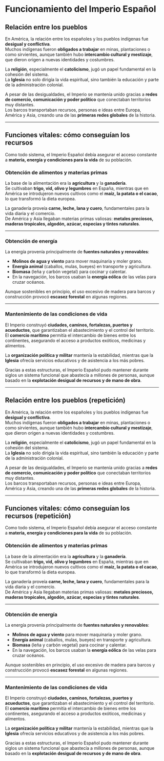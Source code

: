 # Funcionamiento del Imperio Español

## Relación entre los pueblos

En América, la relación entre los españoles y los pueblos indígenas fue **desigual y conflictiva**.  
Muchos indígenas fueron **obligados a trabajar** en minas, plantaciones o como sirvientes, aunque también hubo **intercambio cultural y mestizaje**, que dieron origen a nuevas identidades y costumbres.

La **religión**, especialmente el **catolicismo**, jugó un papel fundamental en la cohesión del sistema.  
La **Iglesia** no solo dirigía la vida espiritual, sino también la educación y parte de la administración colonial.

A pesar de las desigualdades, el Imperio se mantenía unido gracias a **redes de comercio, comunicación y poder político** que conectaban territorios muy distantes.  
Los barcos transportaban recursos, personas e ideas entre Europa, América y Asia, creando una de las **primeras redes globales** de la historia.

---

## Funciones vitales: cómo conseguían los recursos

Como todo sistema, el Imperio Español debía asegurar el acceso constante a **materia, energía y condiciones para la vida** de su población.

### Obtención de alimentos y materias primas

La base de la alimentación era la **agricultura** y la **ganadería**.  
Se cultivaban **trigo, vid, olivo y legumbres** en España, mientras que en América se introdujeron nuevos cultivos como el **maíz, la patata o el cacao**, lo que transformó la dieta europea.  

La ganadería proveía **carne, leche, lana y cuero**, fundamentales para la vida diaria y el comercio.  
De América y Asia llegaban materias primas valiosas: **metales preciosos, maderas tropicales, algodón, azúcar, especias y tintes naturales**.

---

### Obtención de energía

La energía provenía principalmente de **fuentes naturales y renovables**:

- **Molinos de agua y viento** para mover maquinaria y moler grano.  
- **Energía animal** (caballos, mulas, bueyes) en transporte y agricultura.  
- **Biomasa** (leña y carbón vegetal) para cocinar y calentar.  
- En la navegación, los barcos usaban la **energía eólica** de las velas para cruzar océanos.  

Aunque sostenibles en principio, el uso excesivo de madera para barcos y construcción provocó **escasez forestal** en algunas regiones.

---

### Mantenimiento de las condiciones de vida

El Imperio construyó **ciudades, caminos, fortalezas, puertos y acueductos**, que garantizaban el abastecimiento y el control del territorio.  
El **comercio marítimo** permitía el intercambio de bienes entre los continentes, asegurando el acceso a productos exóticos, medicinas y alimentos.  

La **organización política y militar** mantenía la estabilidad, mientras que la **Iglesia** ofrecía servicios educativos y de asistencia a los más pobres.

Gracias a estas estructuras, el Imperio Español pudo mantener durante siglos un sistema funcional que abastecía a millones de personas, aunque basado en la **explotación desigual de recursos y de mano de obra**.

---

## Relación entre los pueblos (repetición)

En América, la relación entre los españoles y los pueblos indígenas fue **desigual y conflictiva**.  
Muchos indígenas fueron **obligados a trabajar** en minas, plantaciones o como sirvientes, aunque también hubo **intercambio cultural y mestizaje**, que dieron origen a nuevas identidades y costumbres.

La **religión**, especialmente el **catolicismo**, jugó un papel fundamental en la cohesión del sistema.  
La **Iglesia** no solo dirigía la vida espiritual, sino también la educación y parte de la administración colonial.

A pesar de las desigualdades, el Imperio se mantenía unido gracias a **redes de comercio, comunicación y poder político** que conectaban territorios muy distantes.  
Los barcos transportaban recursos, personas e ideas entre Europa, América y Asia, creando una de las **primeras redes globales** de la historia.

---

## Funciones vitales: cómo conseguían los recursos (repetición)

Como todo sistema, el Imperio Español debía asegurar el acceso constante a **materia, energía y condiciones para la vida** de su población.

### Obtención de alimentos y materias primas

La base de la alimentación era la **agricultura** y la **ganadería**.  
Se cultivaban **trigo, vid, olivo y legumbres** en España, mientras que en América se introdujeron nuevos cultivos como el **maíz, la patata o el cacao**, lo que transformó la dieta europea.  

La ganadería proveía **carne, leche, lana y cuero**, fundamentales para la vida diaria y el comercio.  
De América y Asia llegaban materias primas valiosas: **metales preciosos, maderas tropicales, algodón, azúcar, especias y tintes naturales**.

---

### Obtención de energía

La energía provenía principalmente de **fuentes naturales y renovables**:

- **Molinos de agua y viento** para mover maquinaria y moler grano.  
- **Energía animal** (caballos, mulas, bueyes) en transporte y agricultura.  
- **Biomasa** (leña y carbón vegetal) para cocinar y calentar.  
- En la navegación, los barcos usaban la **energía eólica** de las velas para cruzar océanos.  

Aunque sostenibles en principio, el uso excesivo de madera para barcos y construcción provocó **escasez forestal** en algunas regiones.

---

### Mantenimiento de las condiciones de vida

El Imperio construyó **ciudades, caminos, fortalezas, puertos y acueductos**, que garantizaban el abastecimiento y el control del territorio.  
El **comercio marítimo** permitía el intercambio de bienes entre los continentes, asegurando el acceso a productos exóticos, medicinas y alimentos.  

La **organización política y militar** mantenía la estabilidad, mientras que la **Iglesia** ofrecía servicios educativos y de asistencia a los más pobres.

Gracias a estas estructuras, el Imperio Español pudo mantener durante siglos un sistema funcional que abastecía a millones de personas, aunque basado en la **explotación desigual de recursos y de mano de obra**.
